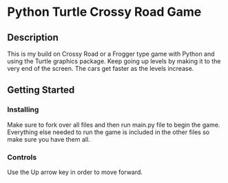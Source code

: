 # Python Turtle Crossy Road Game 

## Description

This is my build on Crossy Road or a Frogger type game with Python and using the Turtle graphics package. 
Keep going up levels by making it to the very end of the screen. The cars get faster as the levels increase.

## Getting Started

### Installing

Make sure to fork over all files and then run main.py file to begin the game. 
Everything else needed to run the game is included in the other files so make sure you have them all. 

### Controls 

Use the Up arrow key in order to move forward.
